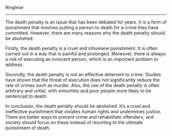 #inglese 

--- 
The death penalty is an issue that has been debated for years. It is a form of punishment that involves putting a person to death for a crime they have committed. However, there are many reasons why the death penalty should be abolished.  

Firstly, the death penalty is a cruel and inhumane punishment. It is often carried out in a way that is painful and prolonged. Moreover, there is always a risk of executing an innocent person, which is an important problem to address. 

Secondly, the death penalty is not an effective deterrent to crime. Studies have shown that the threat of execution does not significantly reduce the rate of crimes such as murder. Also, the use of the death penalty is often arbitrary and unfair, with minorities and poor people more likely to be sentenced to death.  

In conclusion, the death penalty should be abolished. It’s a cruel and ineffective punishment that violates human rights and undermines justice. There are better ways to prevent crime and rehabilitate offenders, and society should focus on these instead of resorting to the ultimate punishment of death.